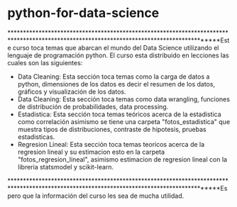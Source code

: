 # python-for-data-science

******************************************************************************************************************************************Este curso toca temas que abarcan el mundo del Data Science utilizando el lenguaje de programación python. El curso esta distribuido en lecciones las cuales son las siguientes:

- Data Cleaning: Esta sección toca temas como la carga de datos a python, dimensiones de los datos es decir el resumen de los datos, gráficos y visualización de los datos.
- Data Cleaning: Esta sección toca temas como data wrangling, funciones de distribución de probabilidades, data processing.
- Estadistica: Esta sección toca temas teóricos acerca de la estadistica como correlación asimismo se tiene una carpeta "fotos_estadistica" que muestra tipos de distribuciones, contraste de hipotesis, pruebas estadisticas. 
- Regresion Lineal: Esta sección toca temas teoricos acerca de la regresion lineal y su estimacion esto en la carpeta "fotos_regresion_lineal", asimismo estimacion de regresion lineal con la libreria statsmodel y scikit-learn.


******************************************************************************************************************************************Espero que la información del curso les sea de mucha utilidad.
